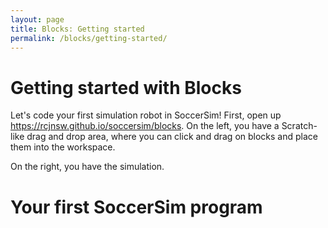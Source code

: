 ```yaml
---
layout: page
title: Blocks: Getting started
permalink: /blocks/getting-started/
---
```


# Getting started with Blocks
Let's code your first simulation robot in SoccerSim! First, open up https://rcjnsw.github.io/soccersim/blocks. On the left, you have a Scratch-like drag and drop area, where you can click and drag on blocks and place them into the workspace.

On the right, you have the simulation.

# Your first SoccerSim program
